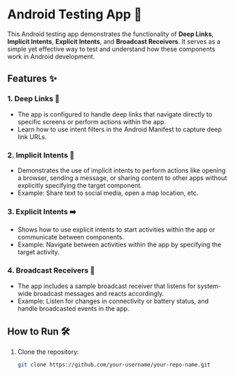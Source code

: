 # Android Testing App 🚀

This Android testing app demonstrates the functionality of **Deep Links**, **Implicit Intents**, **Explicit Intents**, and **Broadcast Receivers**. It serves as a simple yet effective way to test and understand how these components work in Android development.

## Features ✨

### 1. Deep Links 🔗
- The app is configured to handle deep links that navigate directly to specific screens or perform actions within the app.
- Learn how to use intent filters in the Android Manifest to capture deep link URLs.

### 2. Implicit Intents 📲
- Demonstrates the use of implicit intents to perform actions like opening a browser, sending a message, or sharing content to other apps without explicitly specifying the target component.
- Example: Share text to social media, open a map location, etc.

### 3. Explicit Intents ➡️
- Shows how to use explicit intents to start activities within the app or communicate between components.
- Example: Navigate between activities within the app by specifying the target activity.

### 4. Broadcast Receivers 📡
- The app includes a sample broadcast receiver that listens for system-wide broadcast messages and reacts accordingly.
- Example: Listen for changes in connectivity or battery status, and handle broadcasted events in the app.

## How to Run 🛠️

1. Clone the repository:
   ```bash
   git clone https://github.com/your-username/your-repo-name.git
